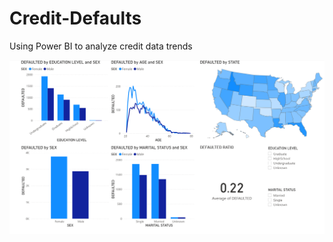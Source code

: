 # Credit-Defaults
Using Power BI to analyze credit data trends


<img src ="Resources/credit_default_dashboard.png">
